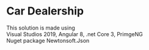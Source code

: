 # Car Dealership
This solution is made using<BR>
Visual Studios 2019, Angular 8, .net Core 3, PrimgeNG<BR>
Nuget package Newtonsoft.Json
 
